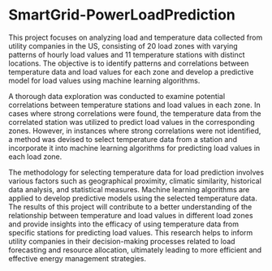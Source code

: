 # SmartGrid-PowerLoadPrediction

This project focuses on analyzing load and temperature data collected from utility companies in the US,
consisting of 20 load zones with varying patterns of hourly load values and 11 temperature stations with
distinct locations. The objective is to identify patterns and correlations between temperature data and
load values for each zone and develop a predictive model for load values using machine learning
algorithms.

A thorough data exploration was conducted to examine potential correlations between temperature
stations and load values in each zone. In cases where strong correlations were found, the temperature
data from the correlated station was utilized to predict load values in the corresponding zones. However,
in instances where strong correlations were not identified, a method was devised to select temperature
data from a station and incorporate it into machine learning algorithms for predicting load values in each
load zone.

The methodology for selecting temperature data for load prediction involves various factors such as
geographical proximity, climatic similarity, historical data analysis, and statistical measures. Machine
learning algorithms are applied to develop predictive models using the selected temperature data.
The results of this project will contribute to a better understanding of the relationship between
temperature and load values in different load zones and provide insights into the efficacy of using
temperature data from specific stations for predicting load values. This research helps to inform utility
companies in their decision-making processes related to load forecasting and resource allocation,
ultimately leading to more efficient and effective energy management strategies.
